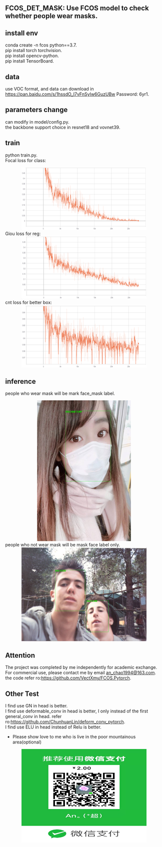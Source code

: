 ## FCOS_DET_MASK: Use FCOS model to check whether people wear masks.

## install env
conda create -n fcos python==3.7.   
pip install torch torchvision.   
pip install opencv-python.   
pip install TensorBoard.   

## data
use VOC format, and data can download in https://pan.baidu.com/s/1hssdO_I7vFnSyIw6GuzUBw  Password: 6yr1. 
## parameters change
can modify in model/config.py.     
the backbone support choice in resnet18 and vovnet39.   
## train 
python train.py.  
Focal loss for class:  
<div align=center><img src="https://github.com/2anchao/FCOS_DET_MASK/blob/master/show/focal_loss.png" width="400" height="200" /></div>
Giou loss for reg:  
<div align=center><img src="https://github.com/2anchao/FCOS_DET_MASK/blob/master/show/Giou Loss.png" width="400" height="200" /></div>
cnt loss for better box:  
<div align=center><img src="https://github.com/2anchao/FCOS_DET_MASK/blob/master/show/cntLoss.png" width="400" height="200" /></div>

## inference 
people who wear mask will be mark face_mask label.   
<div align=center><img src="https://github.com/2anchao/FCOS_DET_MASK/blob/master/show/img2.jpg" width="300" height="450" /></div>
people who not wear mask will be mask face label only.   
<div align=center><img src="https://github.com/2anchao/FCOS_DET_MASK/blob/master/show/7c24ab1d2ddbdf65.jpg" width="400" height="300" /></div>

## Attention
The project was completed by me independently for academic exchange. For commercial use, please contact me by email an_chao1994@163.com.  
the code refer ro:https://github.com/VectXmy/FCOS.Pytorch. 

## Other Test
I find use GN in head is better.  
I find use deformable_conv in head is better, I only instead of the first general_conv in head.  refer ro:https://github.com/ChunhuanLin/deform_conv_pytorch.  
I find use ELU in head instead of Relu is better.    
- Please show love to me who is live in the poor mountainous area(optional)
<div align=center><img src="https://github.com/2anchao/FCOS_DET_MASK/blob/master/show/pay.jpeg" width="400" height="300" /></div>